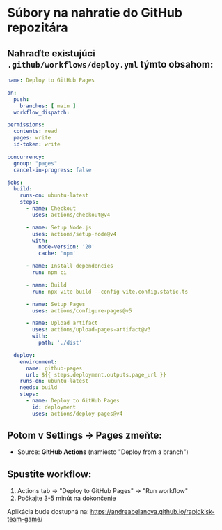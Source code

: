# Súbory na nahratie do GitHub repozitára

## Nahraďte existujúci `.github/workflows/deploy.yml` týmto obsahom:

```yaml
name: Deploy to GitHub Pages

on:
  push:
    branches: [ main ]
  workflow_dispatch:

permissions:
  contents: read
  pages: write
  id-token: write

concurrency:
  group: "pages"
  cancel-in-progress: false

jobs:
  build:
    runs-on: ubuntu-latest
    steps:
      - name: Checkout
        uses: actions/checkout@v4

      - name: Setup Node.js
        uses: actions/setup-node@v4
        with:
          node-version: '20'
          cache: 'npm'

      - name: Install dependencies
        run: npm ci

      - name: Build
        run: npx vite build --config vite.config.static.ts

      - name: Setup Pages
        uses: actions/configure-pages@v5

      - name: Upload artifact
        uses: actions/upload-pages-artifact@v3
        with:
          path: './dist'

  deploy:
    environment:
      name: github-pages
      url: ${{ steps.deployment.outputs.page_url }}
    runs-on: ubuntu-latest
    needs: build
    steps:
      - name: Deploy to GitHub Pages
        id: deployment
        uses: actions/deploy-pages@v4
```

## Potom v Settings → Pages zmeňte:
- Source: **GitHub Actions** (namiesto "Deploy from a branch")

## Spustite workflow:
1. Actions tab → "Deploy to GitHub Pages" → "Run workflow"
2. Počkajte 3-5 minút na dokončenie

Aplikácia bude dostupná na: https://andreabelanova.github.io/rapidkisk-team-game/